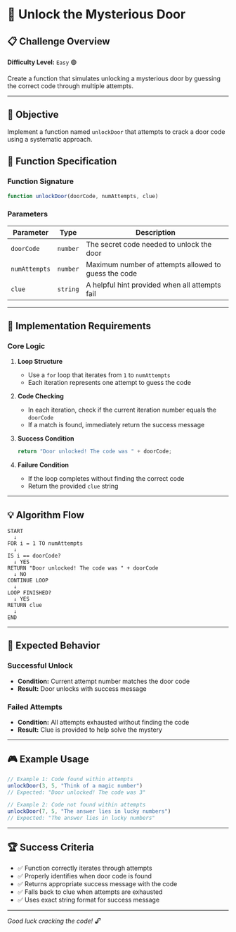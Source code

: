 # 🚪 Unlock the Mysterious Door

## 📋 Challenge Overview

**Difficulty Level:** `Easy` 🟢

Create a function that simulates unlocking a mysterious door by guessing the correct code through multiple attempts.

---

## 🎯 Objective

Implement a function named `unlockDoor` that attempts to crack a door code using a systematic approach.

## 📝 Function Specification

### Function Signature
```javascript
function unlockDoor(doorCode, numAttempts, clue)
```

### Parameters

| Parameter | Type | Description |
|-----------|------|-------------|
| `doorCode` | `number` | The secret code needed to unlock the door |
| `numAttempts` | `number` | Maximum number of attempts allowed to guess the code |
| `clue` | `string` | A helpful hint provided when all attempts fail |

---

## 🔧 Implementation Requirements

### Core Logic

1. **Loop Structure**
   - Use a `for` loop that iterates from `1` to `numAttempts`
   - Each iteration represents one attempt to guess the code

2. **Code Checking**
   - In each iteration, check if the current iteration number equals the `doorCode`
   - If a match is found, immediately return the success message

3. **Success Condition**
   ```javascript
   return "Door unlocked! The code was " + doorCode;
   ```

4. **Failure Condition**
   - If the loop completes without finding the correct code
   - Return the provided `clue` string

---

## 💡 Algorithm Flow

```
START
  ↓
FOR i = 1 TO numAttempts
  ↓
IS i == doorCode?
  ↓ YES
RETURN "Door unlocked! The code was " + doorCode
  ↓ NO
CONTINUE LOOP
  ↓
LOOP FINISHED?
  ↓ YES
RETURN clue
  ↓
END
```

---

## 🧪 Expected Behavior

### Successful Unlock
- **Condition:** Current attempt number matches the door code
- **Result:** Door unlocks with success message

### Failed Attempts
- **Condition:** All attempts exhausted without finding the code
- **Result:** Clue is provided to help solve the mystery

---

## 🎮 Example Usage

```javascript
// Example 1: Code found within attempts
unlockDoor(3, 5, "Think of a magic number")
// Expected: "Door unlocked! The code was 3"

// Example 2: Code not found within attempts
unlockDoor(7, 5, "The answer lies in lucky numbers")
// Expected: "The answer lies in lucky numbers"
```

---

## 🏆 Success Criteria

- ✅ Function correctly iterates through attempts
- ✅ Properly identifies when door code is found
- ✅ Returns appropriate success message with the code
- ✅ Falls back to clue when attempts are exhausted
- ✅ Uses exact string format for success message

---

*Good luck cracking the code! 🔓*

